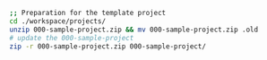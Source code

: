 <!-- ---
!-- Timestamp: 2025-01-09 05:49:13
!-- Author: ywatanabe
!-- File: /home/ywatanabe/proj/llemacs/docs/how_to_update_default_project.md
!-- --- -->

``` bash
;; Preparation for the template project
cd ./workspace/projects/
unzip 000-sample-project.zip && mv 000-sample-project.zip .old
# update the 000-sample-project
zip -r 000-sample-project.zip 000-sample-project/
```

